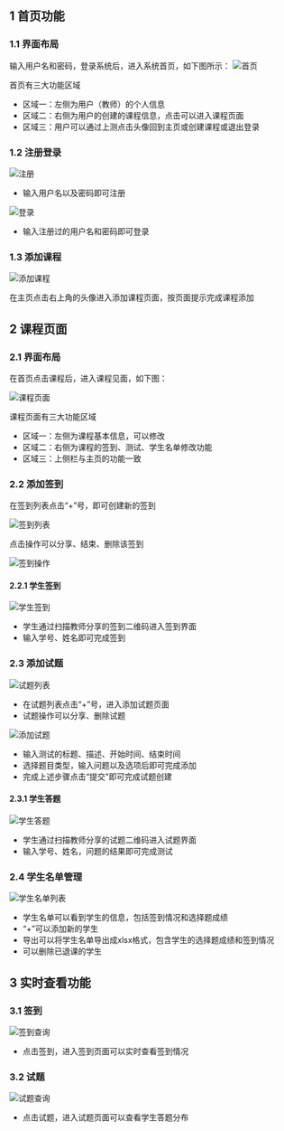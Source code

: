 ## 1 首页功能

### 1.1 界面布局

输入用户名和密码，登录系统后，进入系统首页，如下图所示：
![首页](https://user-images.githubusercontent.com/14820990/27770051-c18f881e-5f6a-11e7-90b9-46a844e455e1.jpg)

首页有三大功能区域

- 区域一：左侧为用户（教师）的个人信息
- 区域二：右侧为用户的创建的课程信息，点击可以进入课程页面
- 区域三：用户可以通过上测点击头像回到主页或创建课程或退出登录

### 1.2 注册登录


![注册](https://user-images.githubusercontent.com/14820990/27770057-d028ba62-5f6a-11e7-90d2-3fa8c9af40a9.jpg)  

-  输入用户名以及密码即可注册

![登录](https://user-images.githubusercontent.com/14820990/27770059-d39a7910-5f6a-11e7-944e-709f5fe9a247.jpg)

- 输入注册过的用户名和密码即可登录

### 1.3 添加课程

![添加课程](https://user-images.githubusercontent.com/14820990/27770363-1ef55eca-5f70-11e7-8bd0-6caf45cc8b16.jpg)

在主页点击右上角的头像进入添加课程页面，按页面提示完成课程添加

## 2 课程页面

### 2.1 界面布局

在首页点击课程后，进入课程见面，如下图：

![课程页面](https://user-images.githubusercontent.com/14820990/27770377-29210ffc-5f70-11e7-8b5d-428d25cb7e09.jpg)

课程页面有三大功能区域

- 区域一：左侧为课程基本信息，可以修改
- 区域二：右侧为课程的签到、测试、学生名单修改功能
- 区域三：上侧栏与主页的功能一致

### 2.2 添加签到

在签到列表点击“+”号，即可创建新的签到

![签到列表](https://user-images.githubusercontent.com/14820990/27770381-3a88ddec-5f70-11e7-9e73-6d8e1a833f50.jpg)

点击操作可以分享、结束、删除该签到

![签到操作](https://user-images.githubusercontent.com/14820990/27770515-926a52b4-5f72-11e7-978a-4298fb1c4a60.jpg)

#### 2.2.1 学生签到

![学生签到](https://user-images.githubusercontent.com/14820990/27770535-e1e1d2f4-5f72-11e7-9248-29543a8fe2ae.jpg)

- 学生通过扫描教师分享的签到二维码进入签到界面
- 输入学号、姓名即可完成签到

### 2.3 添加试题

![试题列表](https://user-images.githubusercontent.com/14820990/27770539-ed2c077e-5f72-11e7-85fe-9b310e7bbe6d.jpg)

- 在试题列表点击“+”号，进入添加试题页面
- 试题操作可以分享、删除试题

![添加试题](https://user-images.githubusercontent.com/14820990/27770555-1faa738e-5f73-11e7-94ce-364530639acb.jpg)

  - 输入测试的标题、描述、开始时间、结束时间
  - 选择题目类型，输入问题以及选项后即可完成添加
  - 完成上述步骤点击“提交”即可完成试题创建

#### 2.3.1 学生答题

![学生答题](https://user-images.githubusercontent.com/14820990/27770630-9cbc82c6-5f74-11e7-94d8-344f58e4477d.jpg)

- 学生通过扫描教师分享的试题二维码进入试题界面
- 输入学号、姓名，问题的结果即可完成测试

### 2.4 学生名单管理

![学生名单列表](https://user-images.githubusercontent.com/14820990/27770631-a42d8ae6-5f74-11e7-8779-c71be739c64f.jpg)

- 学生名单可以看到学生的信息，包括签到情况和选择题成绩
- “+”可以添加新的学生
- 导出可以将学生名单导出成xlsx格式，包含学生的选择题成绩和签到情况
- 可以删除已退课的学生

## 3 实时查看功能

### 3.1 签到

![签到查询](https://user-images.githubusercontent.com/14820990/27770655-45753f8e-5f75-11e7-92ba-4d2d9431184b.jpg)

- 点击签到，进入签到页面可以实时查看签到情况

### 3.2 试题

![试题查询](https://user-images.githubusercontent.com/14820990/27770658-4cef41ce-5f75-11e7-94fb-205af3afa914.jpg)

- 点击试题，进入试题页面可以查看学生答题分布